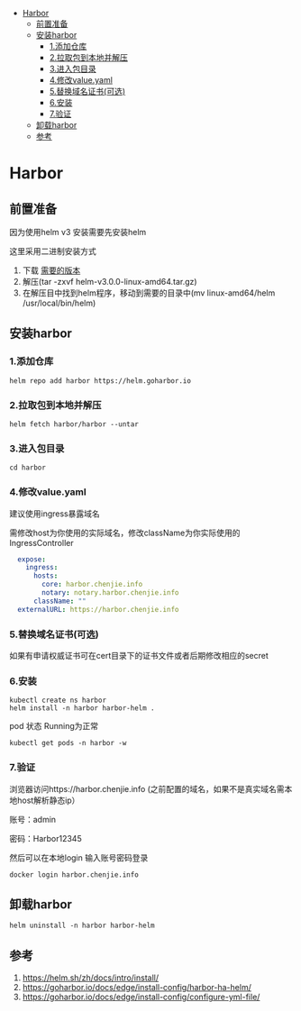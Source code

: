 - [Harbor](#harbor)
  - [前置准备](#前置准备)
  - [安装harbor](#安装harbor)
    - [1.添加仓库](#1添加仓库)
    - [2.拉取包到本地并解压](#2拉取包到本地并解压)
    - [3.进入包目录](#3进入包目录)
    - [4.修改value.yaml](#4修改valueyaml)
    - [5.替换域名证书(可选)](#5替换域名证书可选)
    - [6.安装](#6安装)
    - [7.验证](#7验证)
  - [卸载harbor](#卸载harbor)
  - [参考](#参考)

# Harbor 

## 前置准备
因为使用helm v3 安装需要先安装helm

这里采用二进制安装方式

1. 下载 [需要的版本](https://github.com/helm/helm/releases)
2. 解压(tar -zxvf helm-v3.0.0-linux-amd64.tar.gz)
3. 在解压目中找到helm程序，移动到需要的目录中(mv linux-amd64/helm /usr/local/bin/helm)

## 安装harbor
### 1.添加仓库
```
helm repo add harbor https://helm.goharbor.io
```
### 2.拉取包到本地并解压
```
helm fetch harbor/harbor --untar
```
### 3.进入包目录
```
cd harbor
```
### 4.修改value.yaml
建议使用ingress暴露域名

需修改host为你使用的实际域名，修改className为你实际使用的IngressController
```yaml
  expose:
    ingress:
      hosts:
        core: harbor.chenjie.info
        notary: notary.harbor.chenjie.info
      className: ""
  externalURL: https://harbor.chenjie.info
```
### 5.替换域名证书(可选)
如果有申请权威证书可在cert目录下的证书文件或者后期修改相应的secret

### 6.安装
```
kubectl create ns harbor
helm install -n harbor harbor-helm .
```
pod 状态 Running为正常
```
kubectl get pods -n harbor -w
```
### 7.验证
浏览器访问https://harbor.chenjie.info (之前配置的域名，如果不是真实域名需本地host解析静态ip）

账号：admin

密码：Harbor12345

然后可以在本地login 输入账号密码登录
```
docker login harbor.chenjie.info
```

## 卸载harbor
```
helm uninstall -n harbor harbor-helm 
```

## 参考
1. https://helm.sh/zh/docs/intro/install/
2. https://goharbor.io/docs/edge/install-config/harbor-ha-helm/
3. https://goharbor.io/docs/edge/install-config/configure-yml-file/






